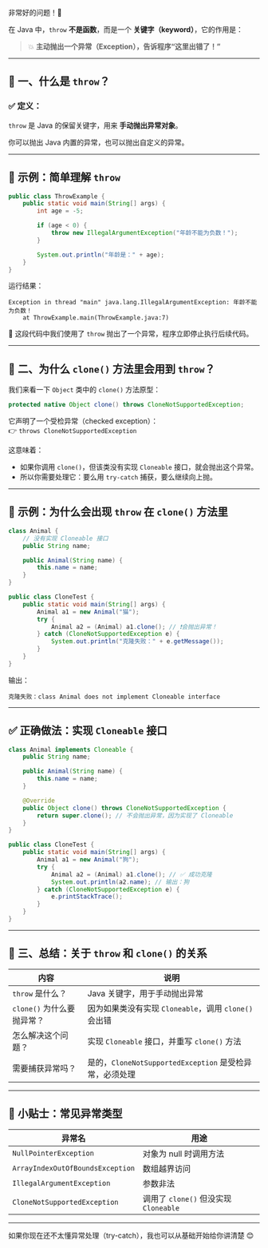 非常好的问题！👏

在 Java 中，`throw` **不是函数**，而是一个 **关键字（keyword）**，它的作用是：

> 💥 **主动抛出一个异常（Exception），告诉程序“这里出错了！”**

---

## 🧠 一、什么是 `throw`？

### ✅ 定义：
`throw` 是 Java 的保留关键字，用来 **手动抛出异常对象**。

你可以抛出 Java 内置的异常，也可以抛出自定义的异常。

---

## 🔁 示例：简单理解 `throw`

```java
public class ThrowExample {
    public static void main(String[] args) {
        int age = -5;

        if (age < 0) {
            throw new IllegalArgumentException("年龄不能为负数！");
        }

        System.out.println("年龄是：" + age);
    }
}
```

运行结果：

```
Exception in thread "main" java.lang.IllegalArgumentException: 年龄不能为负数！
	at ThrowExample.main(ThrowExample.java:7)
```

📌 这段代码中我们使用了 `throw` 抛出了一个异常，程序立即停止执行后续代码。

---

## 📌 二、为什么 `clone()` 方法里会用到 `throw`？

我们来看一下 `Object` 类中的 `clone()` 方法原型：

```java
protected native Object clone() throws CloneNotSupportedException;
```

它声明了一个受检异常（checked exception）：  
👉 `throws CloneNotSupportedException`

这意味着：

- 如果你调用 `clone()`，但该类没有实现 `Cloneable` 接口，就会抛出这个异常。
- 所以你需要处理它：要么用 `try-catch` 捕获，要么继续向上抛。

---

## 🔁 示例：为什么会出现 `throw` 在 `clone()` 方法里

```java
class Animal {
    // 没有实现 Cloneable 接口
    public String name;

    public Animal(String name) {
        this.name = name;
    }
}

public class CloneTest {
    public static void main(String[] args) {
        Animal a1 = new Animal("猫");
        try {
            Animal a2 = (Animal) a1.clone(); // ❗会抛出异常！
        } catch (CloneNotSupportedException e) {
            System.out.println("克隆失败：" + e.getMessage());
        }
    }
}
```

输出：

```
克隆失败：class Animal does not implement Cloneable interface
```

---

## ✅ 正确做法：实现 `Cloneable` 接口

```java
class Animal implements Cloneable {
    public String name;

    public Animal(String name) {
        this.name = name;
    }

    @Override
    public Object clone() throws CloneNotSupportedException {
        return super.clone(); // 不会抛出异常，因为实现了 Cloneable
    }
}

public class CloneTest {
    public static void main(String[] args) {
        Animal a1 = new Animal("狗");
        try {
            Animal a2 = (Animal) a1.clone(); // ✅ 成功克隆
            System.out.println(a2.name); // 输出：狗
        } catch (CloneNotSupportedException e) {
            e.printStackTrace();
        }
    }
}
```

---

## 🧩 三、总结：关于 `throw` 和 `clone()` 的关系

| 内容 | 说明 |
|------|------|
| `throw` 是什么？ | Java 关键字，用于手动抛出异常 |
| `clone()` 为什么要抛异常？ | 因为如果类没有实现 `Cloneable`，调用 `clone()` 会出错 |
| 怎么解决这个问题？ | 实现 `Cloneable` 接口，并重写 `clone()` 方法 |
| 需要捕获异常吗？ | 是的，`CloneNotSupportedException` 是受检异常，必须处理 |

---

## 🧠 小贴士：常见异常类型

| 异常名 | 用途 |
|--------|------|
| `NullPointerException` | 对象为 null 时调用方法 |
| `ArrayIndexOutOfBoundsException` | 数组越界访问 |
| `IllegalArgumentException` | 参数非法 |
| `CloneNotSupportedException` | 调用了 `clone()` 但没实现 `Cloneable` |

---

如果你现在还不太懂异常处理（try-catch），我也可以从基础开始给你讲清楚 😊